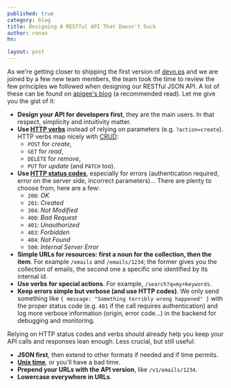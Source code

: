 ```yaml
---
published: true
category: blog
title: Designing A RESTful API That Doesn't Suck
author: ronan
hn: 

layout: post
---
```


As we're getting closer to shipping the first version of [devo.ps](http://devo.ps) and we are joined by a few new team members, the team took the time to review the few principles we followed when designing our RESTful JSON API. A lot of these can be found on [apigee's blog](https://blog.apigee.com/taglist/rest_api_design) (a recommended read). Let me give you the gist of it:

* **Design your API for developers first**, they are the main users. In that respect, simplicity and intuitivity matter.
* **Use [HTTP verbs](http://en.wikipedia.org/wiki/Hypertext_Transfer_Protocol#Request_methods)** instead of relying on parameters (e.g. `?action=create`). HTTP verbs map nicely with [CRUD](http://en.wikipedia.org/wiki/Create,_read,_update_and_delete):
  * `POST` for *create*,
  * `GET` for *read*,
  * `DELETE` for *remove*,
  * `PUT` for *update* (and `PATCH` too).
* **Use [HTTP status codes](http://en.wikipedia.org/wiki/List_of_HTTP_status_codes)**, especially for errors (authentication required, error on the server side, incorrect parameters)... There are plenty to choose from, here are a few:
  * `200`: *OK*
  * `201`: *Created*
  * `304`: *Not Modified*
  * `400`: *Bad Request*
  * `401`: *Unauthorized*
  * `403`: *Forbidden*
  * `404`: *Not Found*
  * `500`: *Internal Server Error*
* **Simple URLs for resources: first a noun for the collection, then the item**. For example `/emails` and `/emails/1234`; the former gives you the collection of emails, the second one a specific one identified by its internal id.
* **Use verbs for special actions**. For example, `/search?q=my+keywords`.
* **Keep errors simple but verbose (and use HTTP codes)**. We only send something like `{ message: "Something terribly wrong happened" }` with the proper status code (e.g. `401` if the call requires authentication) and log more verbose information (origin, error code...) in the backend for debugging and monitoring.

Relying on HTTP status codes and verbs should already help you keep your API calls and responses lean enough. Less crucial, but still useful:

* **JSON first**, then extend to other formats if needed and if time permits.
* **[Unix time](http://en.wikipedia.org/wiki/Unix_time)**, or you'll have a bad time.
* **Prepend your URLs with the API version**, like `/v1/emails/1234`.
* **Lowercase everywhere in URLs**.